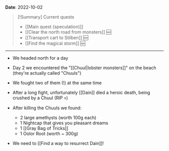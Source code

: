 **Date**: 2022-10-02

> [!Summary] Current quests
> - [[Main quest (speculation)]]
> - [[Clear the north road from monsters]] 🆕
> - [[Transport cart to Stilben]] 🆕
> - [[Find the magical storm]] 🆕

---
- We headed north for a day
- Day 2 we encountered the "[[Chuul|lobster monsters]]" on the beach (they're actually called "Chuuls")
- We fought two of them (!) at the same time
- After a long fight, unfortunately [[Dain]] died a heroic death, being crushed by a Chuul (RIP 💀)
- After killing the Chuuls we found:
	- 2 large amethysts (worth 100g each)
	- 1 Nightcap that gives you pleasant dreams
	- 1 [[Gray Bag of Tricks]]
	- 1 Oolor Root (worth ~ 300g)

- We need to [[Find a way to resurrect Dain]]!
